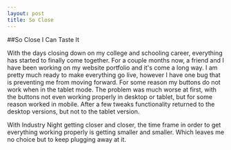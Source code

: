 ```yaml
---
layout: post
title: So Close
---
```


##So Close I Can Taste It

With the days closing down on my college and schooling career, everything has started to finally
come together. For a couple months now, a friend and I have been working on my website portfolio
and it's come a long way. I am pretty much ready to make everything go live, however I have one
bug that is preventing me from moving forward. For some reason my buttons do not work when in the 
tablet mode. The problem was much worse at first, with the buttons not even working properly in desktop 
or tablet, but for some reason worked in mobile. After a few tweaks functionality returned to the desktop
versions, but not to the tablet version.

With Industry Night getting closer and closer, the time frame in order to get everything working properly
is getting smaller and smaller. Which leaves me no choice but to keep plugging away at it.
